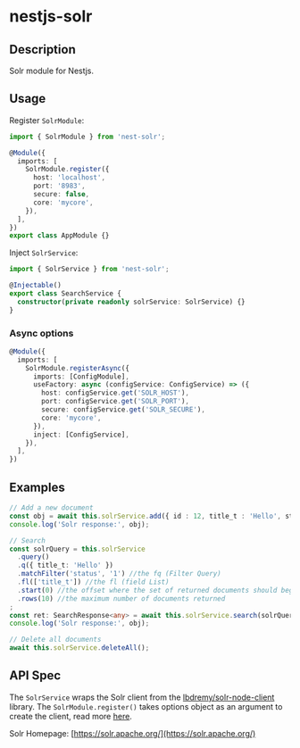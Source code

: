 # nestjs-solr

## Description

Solr module for Nestjs.

## Usage

Register `SolrModule`:

```typescript
import { SolrModule } from 'nest-solr';

@Module({
  imports: [
    SolrModule.register({
      host: 'localhost',
      port: '8983',
      secure: false,
      core: 'mycore',
    }),
  ],
})
export class AppModule {}
```

Inject `SolrService`:

```typescript
import { SolrService } from 'nest-solr';

@Injectable()
export class SearchService {
  constructor(private readonly solrService: SolrService) {}
}
```

### Async options

```typescript
@Module({
  imports: [
    SolrModule.registerAsync({
      imports: [ConfigModule],
      useFactory: async (configService: ConfigService) => ({
        host: configService.get('SOLR_HOST'),
        port: configService.get('SOLR_PORT'),
        secure: configService.get('SOLR_SECURE'),
        core: 'mycore',
      }),
      inject: [ConfigService],
    }),
  ],
})
```

## Examples
```typescript
// Add a new document
const obj = await this.solrService.add({ id : 12, title_t : 'Hello', status: '1' });
console.log('Solr response:', obj);

// Search
const solrQuery = this.solrService
  .query()
  .q({ title_t: 'Hello' })
  .matchFilter('status', '1') //the fq (Filter Query)
  .fl(['title_t']) //the fl (field List)
  .start(0) //the offset where the set of returned documents should begin
  .rows(10) //the maximum number of documents returned
;
const ret: SearchResponse<any> = await this.solrService.search(solrQuery);
console.log('Solr response:', obj);

// Delete all documents
await this.solrService.deleteAll();
```

## API Spec

The `SolrService` wraps the Solr client from the [lbdremy/solr-node-client](https://github.com/lbdremy/solr-node-client) library. The `SolrModule.register()` takes options object as an argument to create the client, read more [here](https://lbdremy.github.io/solr-node-client/code/solr.js.html).

Solr Homepage: [https://solr.apache.org/](https://solr.apache.org/)